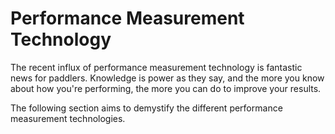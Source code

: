 # Performance Measurement Technology

The recent influx of performance measurement technology is fantastic news for paddlers. Knowledge is power as they say, and the more you know about how you're performing, the more you can do to improve your results.

The following section aims to demystify the different performance measurement technologies.